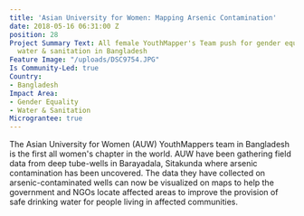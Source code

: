 ```yaml
---
title: 'Asian University for Women: Mapping Arsenic Contamination'
date: 2018-05-16 06:31:00 Z
position: 28
Project Summary Text: All female YouthMapper's Team push for gender equality and improved
  water & sanitation in Bangladesh
Feature Image: "/uploads/DSC9754.JPG"
Is Community-Led: true
Country:
- Bangladesh
Impact Area:
- Gender Equality
- Water & Sanitation
Micrograntee: true
---
```


The Asian University for Women (AUW) YouthMappers team in Bangladesh is the first all women's chapter in the world. AUW have been gathering field data from deep tube-wells in Barayadala, Sitakunda where arsenic contamination has been uncovered. The data they have collected on arsenic-contaminated wells can now be visualized on maps to help the government and NGOs locate affected areas to improve the provision of safe drinking water for people living in affected communities.